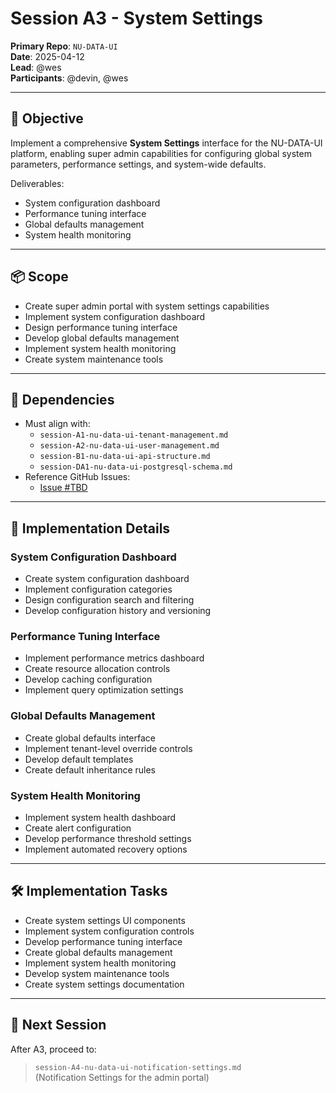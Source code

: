 # Session A3 - System Settings

**Primary Repo**: `NU-DATA-UI`  
**Date**: 2025-04-12  
**Lead**: @wes  
**Participants**: @devin, @wes

---

## 🎯 Objective

Implement a comprehensive **System Settings** interface for the NU-DATA-UI platform, enabling super admin capabilities for configuring global system parameters, performance settings, and system-wide defaults.

Deliverables:
- System configuration dashboard
- Performance tuning interface
- Global defaults management
- System health monitoring

---

## 📦 Scope

- Create super admin portal with system settings capabilities
- Implement system configuration dashboard
- Design performance tuning interface
- Develop global defaults management
- Implement system health monitoring
- Create system maintenance tools

---

## 🔗 Dependencies

- Must align with:
  - `session-A1-nu-data-ui-tenant-management.md`
  - `session-A2-nu-data-ui-user-management.md`
  - `session-B1-nu-data-ui-api-structure.md`
  - `session-DA1-nu-data-ui-postgresql-schema.md`
- Reference GitHub Issues:
  - [Issue #TBD](https://github.com/nu-gui/NU-DATA-UI/issues)

---

## 🧠 Implementation Details

### System Configuration Dashboard
- Create system configuration dashboard
- Implement configuration categories
- Design configuration search and filtering
- Develop configuration history and versioning

### Performance Tuning Interface
- Implement performance metrics dashboard
- Create resource allocation controls
- Develop caching configuration
- Implement query optimization settings

### Global Defaults Management
- Create global defaults interface
- Implement tenant-level override controls
- Develop default templates
- Create default inheritance rules

### System Health Monitoring
- Implement system health dashboard
- Create alert configuration
- Develop performance threshold settings
- Implement automated recovery options

---

## 🛠️ Implementation Tasks

- Create system settings UI components
- Implement system configuration controls
- Develop performance tuning interface
- Create global defaults management
- Implement system health monitoring
- Develop system maintenance tools
- Create system settings documentation

---

## 🚀 Next Session

After A3, proceed to:
> `session-A4-nu-data-ui-notification-settings.md`  
> (Notification Settings for the admin portal)
